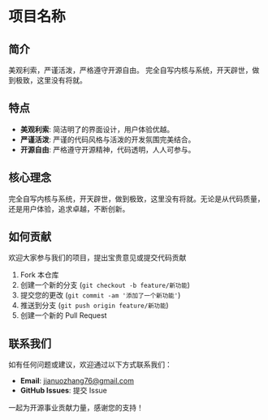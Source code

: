 # 项目名称

## 简介
美观利索，严谨活泼，严格遵守开源自由。
完全自写内核与系统，开天辟世，做到极致，这里没有将就。

## 特点
- **美观利索**: 简洁明了的界面设计，用户体验优越。
- **严谨活泼**: 严谨的代码风格与活泼的开发氛围完美结合。
- **开源自由**: 严格遵守开源精神，代码透明，人人可参与。

## 核心理念
完全自写内核与系统，开天辟世，做到极致，这里没有将就。无论是从代码质量，还是用户体验，追求卓越，不断创新。

## 如何贡献
欢迎大家参与我们的项目，提出宝贵意见或提交代码贡献

1. Fork 本仓库
2. 创建一个新的分支 (`git checkout -b feature/新功能`)
3. 提交您的更改 (`git commit -am '添加了一个新功能'`)
4. 推送到分支 (`git push origin feature/新功能`)
5. 创建一个新的 Pull Request

## 联系我们
如有任何问题或建议，欢迎通过以下方式联系我们：

- **Email**: jianuozhang76@gmail.com
- **GitHub Issues**: 提交 Issue

一起为开源事业贡献力量，感谢您的支持！
